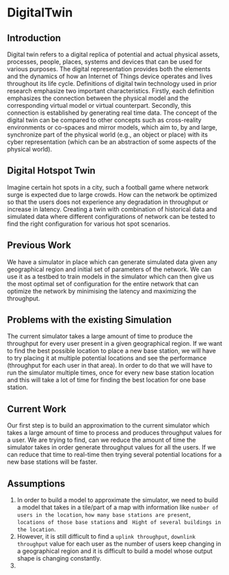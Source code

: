 # DigitalTwin

## Introduction
Digital twin refers to a digital replica of potential and actual physical assets, processes, people, places, systems and devices that can be used for various purposes. The digital representation provides both the elements and the dynamics of how an Internet of Things device operates and lives throughout its life cycle. Definitions of digital twin technology used in prior research emphasize two important characteristics. Firstly, each definition emphasizes the connection between the physical model
and the corresponding virtual model or virtual counterpart. Secondly, this connection is established by generating real time data. The concept of the digital twin can be compared to other concepts such as cross-reality environments or co-spaces and mirror models, which aim to, by and large, synchronize part of the physical world (e.g., an object or place) with its cyber representation (which can be an abstraction of some aspects of the physical world).

## Digital Hotspot Twin
Imagine certain hot spots in a city, such a football game where network surge is expected due to large crowds. How can the network be optimized so that the users does not experience any degradation in throughput or increase in latency. Creating a twin with combination of historical data and simulated data where different configurations of network can be tested to find the right configuration for various hot spot scenarios.

## Previous Work
We have a simulator in place which can generate simulated data given any geographical region and initial set of parameters of the network. We can use it as a testbed to train models in the simulator which can then give us the most optimal set of configuration for the entire network that can optimize the network by minimising the latency and maximizing the throughput.


## Problems with the existing Simulation
The current simulator takes a large amount of time to produce the throughput for every user present in a given geographical region. If we want to find the best possible location to place a new base station, we will have to try placing it at multiple potential locations and see the performance (throughput for each user in that area). In order to do that we will have to run the simulator multiple times, once for every new base station location and this will take a lot of time for finding the best location for one base station. 


## Current Work
Our first step is to build an approximation to the current simulator which takes a large amount of time to process and produces throughput values for a user. We are trying to find, can we reduce the amount of time the simulator takes in order generate throughput values for all the users. If we can reduce that time to real-time then trying several potential locations for a new base stations will be faster. 

## Assumptions
1. In order to build a model to approximate the simulator, we need to build a model that takes in a tile/part of a map with information like ```number of users in the location```, ```how many base stations are present```, ``` locations of those base stations``` and ``` Hight of several buildings in the location```.  
2. However, it is still difficult to find a ```uplink throughput```, ```downlink throughput``` value for each user as the number of users keep changing in a geographical region and it is difficult to build a model whose output shape is changing constantly. 
3. 



